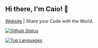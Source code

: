 ## Hi there, I'm Caio! 👋

[Website](https://caiodsa-lab.github.io) | Share your Code with the World.

[![Github Status](https://github-readme-stats.vercel.app/api?username=caiodsa-lab&show_icons=true&include_all_commits=true&count_privates=true)](https://github.com/caiodsa-lab)

[![Top Languages](https://github-readme-stats.vercel.app/api/top-langs/?username=caiodsa-lab&langs_count=10&layout=compact)](https://github.com/caiodsa-lab)
